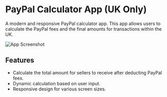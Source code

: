 # PayPal Calculator App (UK Only)

A modern and responsive PayPal calculator app. This app allows users to calculate the PayPal fees and the final amounts for transactions within the UK.

![App Screenshot](app-screenshot.png)

## Features

- Calculate the total amount for sellers to receive after deducting PayPal fees.
- Dynamic calculation based on user input.
- Responsive design for various screen sizes.

